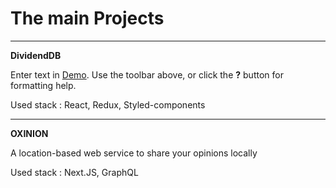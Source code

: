



The main Projects
===============

---

**DividendDB**


Enter text in [Demo](http://dividend.vercel.app). Use the toolbar above, or click the **?** button for formatting help.

Used stack : React, Redux, Styled-components

---



**OXINION**

A location-based web service to share your opinions locally

Used stack : Next.JS, GraphQL
